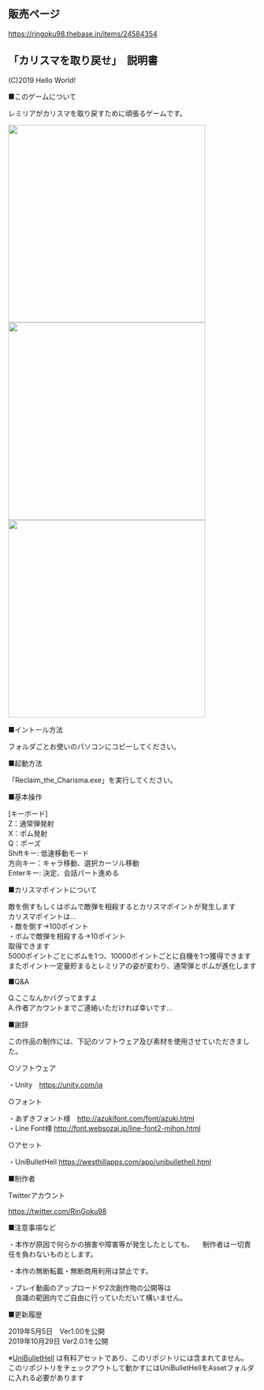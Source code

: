 ## 販売ページ
https://ringoku98.thebase.in/items/24584354

## 「カリスマを取り戻せ」　説明書
(C)2019 Hello World!

■このゲームについて

レミリアがカリスマを取り戻すために頑張るゲームです。　　

<img src="https://user-images.githubusercontent.com/36734151/230701519-ae6f47af-2469-475e-8a71-2bffcde00848.jpeg" width="400px" />
<img src="https://user-images.githubusercontent.com/36734151/230701522-0e012ce7-1014-40fc-8249-90080e1ed299.jpeg" width="400px" />
<img src="https://user-images.githubusercontent.com/36734151/230701527-b8201c90-ac12-4931-99c0-6861bae4ddd1.jpeg" width="400px" />

■イントール方法　　

フォルダごとお使いのパソコンにコピーしてください。

■起動方法

「Reclaim_the_Charisma.exe」を実行してください。

■基本操作

[キーボード]<br>
Z：通常弾発射　　<br>
X：ボム発射　　<br>
Q：ポーズ　　<br>
Shiftキー: 低速移動モード　　<br>
方向キー：キャラ移動、選択カーソル移動　　<br>
Enterキー: 決定、会話パート進める　　<br>

■カリスマポイントについて

敵を倒すもしくはボムで敵弾を相殺するとカリスマポイントが発生します<br>
カリスマポイントは...<br>
 ・敵を倒す→100ポイント<br>
 ・ボムで敵弾を相殺する→10ポイント<br>
取得できます<br>
5000ポイントごとにボムを1つ、10000ポイントごとに自機を1つ獲得できます<br>
またポイント一定量貯まるとレミリアの姿が変わり、通常弾とボムが進化します<br>

■Q&A

Q.ここなんかバグってますよ<br>
A.作者アカウントまでご連絡いただければ幸いです...<br>

■謝辞

この作品の制作には、下記のソフトウェア及び素材を使用させていただきました。<br>

○ソフトウェア

・Unity　https://unity.com/ja

○フォント

・あずきフォント様　http://azukifont.com/font/azuki.html<br>
・Line Font様 http://font.websozai.jp/line-font2-mihon.html

○アセット

・UniBulletHell https://westhillapps.com/app/unibullethell.html

■制作者

Twitterアカウント

https://twitter.com/RinGoku98<br>

■注意事項など

・本作が原因で何らかの損害や障害等が発生したとしても、
　制作者は一切責任を負わないものとします。<br>

・本作の無断転載・無断商用利用は禁止です。<br>

・プレイ動画のアップロードや2次創作物の公開等は<br>
　良識の範囲内でご自由に行っていただいて構いません。

■更新履歴

2019年5月5日　Ver1.00を公開<br>
2019年10月29日 Ver2.0.1を公開<br>


※[UniBulletHell](https://assetstore.unity.com/packages/tools/integration/uni-bullet-hell-19088?locale=ja-JP) は有料アセットであり、このリポジトリには含まれてません。
このリポジトリをチェックアウトして動かすにはUniBulletHellをAssetフォルダに入れる必要があります
